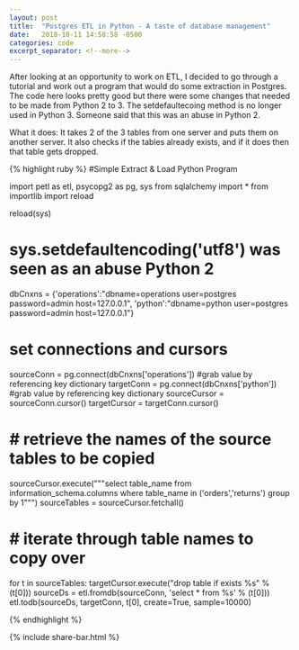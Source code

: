 ```yaml
---
layout: post
title:  "Postgres ETL in Python - A taste of database management"
date:   2018-10-11 14:58:58 -0500
categories: code
excerpt_separator: <!--more-->
---
```

After looking at an opportunity to work on ETL, I decided to go through a tutorial and work out a program that would do some extraction in Postgres.  The code here looks pretty good but there were some changes that needed to be made from Python 2 to 3. The setdefaultecoing method is no longer used in Python 3.  Someone said that this was an abuse in Python 2. 

What it does:  It takes 2 of the 3 tables from one server and puts them on another server.  It also checks if the tables already exists, and if it does then that table gets dropped.  

{% highlight ruby %}
#Simple Extract & Load Python Program


import petl as etl, psycopg2 as pg, sys
from sqlalchemy import *
from importlib import reload

reload(sys)
# sys.setdefaultencoding('utf8') was seen as an abuse Python 2

dbCnxns = {'operations':"dbname=operations user=postgres password=admin host=127.0.0.1",
'python':"dbname=python user=postgres password=admin host=127.0.0.1"}

# set connections and cursors
sourceConn = pg.connect(dbCnxns['operations']) #grab value by referencing key dictionary
targetConn = pg.connect(dbCnxns['python']) #grab value by referencing key dictionary
sourceCursor = sourceConn.cursor()
targetCursor = targetConn.cursor()

# # retrieve the names of the source tables to be copied
sourceCursor.execute("""select table_name from information_schema.columns where table_name in ('orders','returns') group by 1""")
sourceTables = sourceCursor.fetchall()

# # iterate through table names to copy over
for t in sourceTables:
    targetCursor.execute("drop table if exists %s" % (t[0]))
    sourceDs = etl.fromdb(sourceConn, 'select * from %s' % (t[0]))
    etl.todb(sourceDs, targetConn, t[0], create=True, sample=10000)

{% endhighlight %}

{% include share-bar.html %}

